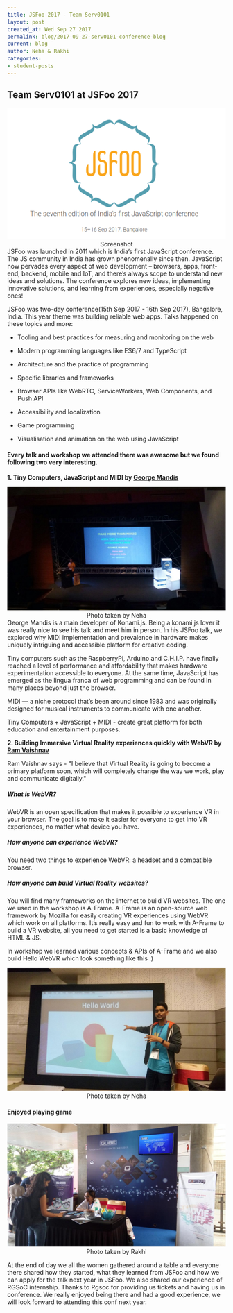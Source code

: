 ```yaml
---
title: JSFoo 2017 - Team Serv0101 
layout: post
created_at: Wed Sep 27 2017
permalink: blog/2017-09-27-serv0101-conference-blog
current: blog
author: Neha & Rakhi
categories:
- student-posts
---
```


## Team Serv0101 at JSFoo 2017
<img src="/img/blog/2017/2017-09-25-Serv0101-JSfoo2017.png">
<div class="image-credits"><center>Screenshot</center></div>
JSFoo was launched in 2011 which is India’s first JavaScript conference. The JS community in India has grown phenomenally since then. JavaScript now pervades every aspect of web development – browsers, apps, front-end, backend, mobile and IoT, and there’s always scope to understand new ideas and solutions. The conference explores new ideas, implementing innovative solutions, and learning from experiences, especially negative ones!

JSFoo was two-day conference(15th Sep 2017 - 16th Sep 2017), Bangalore, India.
This year theme was building reliable web apps. Talks happened on these topics and more:

* Tooling and best practices for measuring and monitoring on the web

* Modern programming languages like ES6/7 and TypeScript

* Architecture and the practice of programming

* Specific libraries and frameworks

* Browser APIs like WebRTC, ServiceWorkers, Web Components, and Push API

* Accessibility and localization

* Game programming

* Visualisation and animation on the web using JavaScript

#### Every talk and workshop we attended there was awesome but we found following two very interesting.

**1. Tiny Computers, JavaScript and MIDI by <a href="https://twitter.com/georgemandis">George Mandis</a>**

<img src="/img/blog/2017/2017-09-25-Serv0101-George.jpeg">
<div class="image-credits"><center>Photo taken by Neha</center></div>
George Mandis is a main developer of Konami.js. Being a konami js lover it was really nice to see his talk and meet him in person.
In his JSFoo talk, we explored why MIDI implementation and prevalence in hardware makes uniquely intriguing and accessible platform for creative coding.

Tiny computers such as the RaspberryPi, Arduino and C.H.I.P. have finally reached a level of performance and affordability that makes hardware experimentation accessible to everyone. At the same time, JavaScript has emerged as the lingua franca of web programming and can be found in many places beyond just the browser.

MIDI — a niche protocol that’s been around since 1983 and was originally designed for musical instruments to communicate with one another.

Tiny Computers + JavaScript + MIDI - create great platform for both education and entertainment purposes. 

**2. Building Immersive Virtual Reality experiences quickly with WebVR by <a href="https://twitter.com/ram_gurumukhi">Ram Vaishnav</a>**

Ram Vaishnav says - "I believe that Virtual Reality is going to become a primary platform soon, which will completely change the way we work, play and communicate digitally."

##### What is WebVR?

WebVR is an open specification that makes it possible to experience VR in your browser. The goal is to make it easier for everyone to get into VR experiences, no matter what device you have.

##### How anyone can experience WebVR?

You need two things to experience WebVR: a headset and a compatible browser.

##### How anyone can build Virtual Reality websites?

You will find many frameworks on the internet to build VR websites.
The one we used in the workshop is A-Frame. A-Frame is an open-source web framework by Mozilla for easily creating VR experiences using WebVR which work on all platforms. It’s really easy and fun to work with A-Frame to build a VR website, all you need to get started is a basic knowledge of HTML & JS.

In workshop we learned various concepts & APIs of A-Frame and we also build Hello WebVR which look something like this :)

<img src="/img/blog/2017/2017-09-25-Serv0101-WebVR.jpeg">
<div class="image-credits"><center>Photo taken by Neha</center></div>

#### Enjoyed playing game

<img src="/img/blog/2017/2017-09-25-Serv0101-JSfoo2017-Game.jpg-large">
<div class="image-credits"><center>Photo taken by Rakhi</center></div>

At the end of day we all the women gathered around a table and everyone there shared how they started, what they learned from JSFoo and how we can apply for the talk next year in JSFoo. We also shared our experience of RGSoC internship.
Thanks to Rgsoc for providing us tickets and having us in conference. We really enjoyed being there and had a good experience, we will look forward to attending this conf next year.
